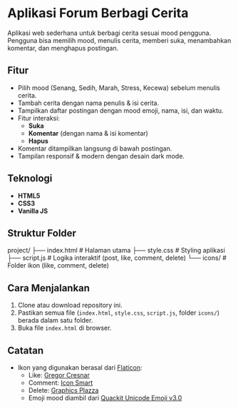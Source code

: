 # Aplikasi Forum Berbagi Cerita

Aplikasi web sederhana untuk berbagi cerita sesuai mood pengguna.  
Pengguna bisa memilih mood, menulis cerita, memberi suka, menambahkan komentar, dan menghapus postingan.

## Fitur
- Pilih mood (Senang, Sedih, Marah, Stress, Kecewa) sebelum menulis cerita.
- Tambah cerita dengan nama penulis & isi cerita.
- Tampilkan daftar postingan dengan mood emoji, nama, isi, dan waktu.
- Fitur interaksi:
  - **Suka**
  - **Komentar** (dengan nama & isi komentar)
  - **Hapus**
- Komentar ditampilkan langsung di bawah postingan.
- Tampilan responsif & modern dengan desain dark mode.

## Teknologi
- **HTML5**  
- **CSS3** 
- **Vanilla JS**

## Struktur Folder
project/
├── index.html # Halaman utama
├── style.css # Styling aplikasi
├── script.js # Logika interaktif (post, like, comment, delete)
└── icons/ # Folder ikon (like, comment, delete)


## Cara Menjalankan
1. Clone atau download repository ini.
2. Pastikan semua file (`index.html`, `style.css`, `script.js`, folder `icons/`) berada dalam satu folder.
3. Buka file `index.html` di browser.

## Catatan
- Ikon yang digunakan berasal dari [Flaticon](https://www.flaticon.com/):
  - Like: [Gregor Cresnar](https://www.flaticon.com/free-icons/like)  
  - Comment: [Icon Smart](https://www.flaticon.com/free-icons/instagram-comment)  
  - Delete: [Graphics Plazza](https://www.flaticon.com/free-icons/miscellaneous)  
  - Emoji mood diambil dari [Quackit Unicode Emoji v3.0](https://www.quackit.com/character_sets/emoji/emoji_v3.0/unicode_emoji_v3.0_characters_all.cfm)

